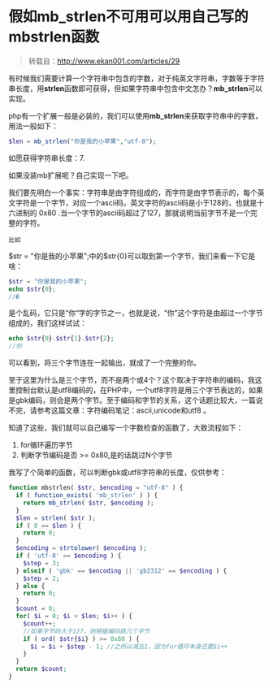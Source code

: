 # 假如mb_strlen不可用可以用自己写的mbstrlen函数

> 转载自：http://www.ekan001.com/articles/29

有时候我们需要计算一个字符串中包含的字数，对于纯英文字符串，字数等于字符串长度，用**strlen**函数即可获得，但如果字符串中包含中文怎办？**mb_strlen**可以实现。

php有一个扩展一般是必装的，我们可以使用**mb_strlen**来获取字符串中的字数，用法一般如下：

```php
$len = mb_strlen("你是我的小苹果","utf-8");
```

如愿获得字符串长度：7.

如果没装mb扩展呢？自己实现一下吧。

我们要先明白一个事实：字符串是由字符组成的，而字符是由字节表示的，每个英文字符是一个字节，对应一个ascii码，英文字符的ascii码是小于128的，也就是十六进制的 0x80 .当一个字节的ascii码超过了127，那就说明当前字节不是一个完整的字符。

`比如`

$str = "你是我的小苹果";中的$str{0}可以取到第一个字节，我们来看一下它是啥：

```php
$str = "你是我的小苹果";
echo $str{0};
//�
```

是个乱码，它只是“你“字的字节之一，也就是说，“你”这个字符是由超过一个字节组成的，我们这样试试：

```php
echo $str{0}.$str{1}.$str{2};
//你
```

可以看到，将三个字节连在一起输出，就成了一个完整的你。

至于这里为什么是三个字节，而不是两个或4个？这个取决于字符串的编码，我这里控制台默认是utf8编码的，在PHP中，一个utf8字符是用三个字节表达的，如果是gbk编码，则会是两个字节。至于编码和字节的关系，这个话题比较大，一篇说不完，请参考这篇文章：字符编码笔记：ascii,unicode和utf8 。

知道了这些，我们就可以自己编写一个字数检查的函数了，大致流程如下：

1. for循环遍历字节 
2. 判断字节编码是否 >= 0x80,是的话跳过N个字节

我写了个简单的函数，可以判断gbk或utf8字符串的长度，仅供参考：

```php
function mbstrlen( $str, $encoding = "utf-8" ) {
  if ( function_exists( 'mb_strlen' ) ) {
    return mb_strlen( $str, $encoding );
  }
  $len = strlen( $str );
  if ( 0 == $len ) {
    return 0;
  }
  $encoding = strtolower( $encoding );
  if ( 'utf-8' == $encoding ) {
    $step = 3;
  } elseif ( 'gbk' == $encoding || 'gb2312' == $encoding ) {
    $step = 2;
  } else {
    return 0;
  }
  $count = 0;
  for( $i = 0; $i < $len; $i++ ) {
    $count++;
    //如果字节码大于127，则根据编码跳几个字节
    if ( ord( $str{$i} ) >= 0x80 ) {
      $i = $i + $step - 1; //之所以减去1，因为for循环本身还要$i++
    }
  }
  return $count;
}
```